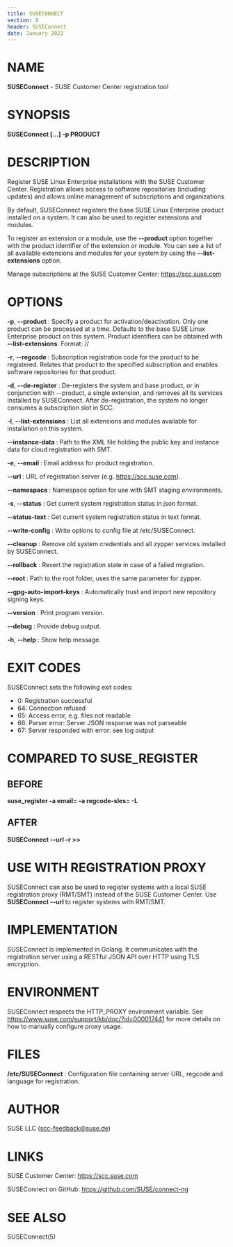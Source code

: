```yaml
---
title: SUSECONNECT
section: 8
header: SUSEConnect
date: January 2022
---
```

# NAME
**SUSEConnect** - SUSE Customer Center registration tool

# SYNOPSIS

**SUSEConnect [<optional>...] -p PRODUCT**

# DESCRIPTION

Register SUSE Linux Enterprise installations with the SUSE Customer Center.
Registration allows access to software repositories (including updates)
and allows online management of subscriptions and organizations.

By default, SUSEConnect registers the base SUSE Linux Enterprise product
installed on a system. It can also be used to register extensions and modules.

To register an extension or a module, use the **--product <PRODUCT-IDENTIFIER>**
option together with the product identifier of the extension or module.
You can see a list of all available extensions and modules for your system by
using the **--list-extensions** option.

Manage subscriptions at the SUSE Customer Center: https://scc.suse.com

# OPTIONS

  **-p**, **--product <PRODUCT>**
  : Specify a product for activation/deactivation. Only one product can be
    processed at a time. Defaults to the base SUSE Linux Enterprise product on
    this system. Product identifiers can be obtained with **--list-extensions**.
    Format: <name>/<version>/<architecture>

  **-r**, **--regcode <REGCODE>**
  : Subscription registration code for the product to be registered.
    Relates that product to the specified subscription and enables software
    repositories for that product.

  **-d**, **--de-register**
  : De-registers the system and base product, or in conjunction with
    --product, a single extension, and removes all its services installed by
    SUSEConnect. After de-registration, the system no longer consumes a
    subscription slot in SCC.

  **-l**, **--list-extensions**
  : List all extensions and modules available for installation on this system.

  **--instance-data <path to file>**
  : Path to the XML file holding the public key and instance data
    for cloud registration with SMT.

  **-e**, **--email <email>**
  : Email address for product registration.

  **--url <URL>**
  : URL of registration server (e.g. https://scc.suse.com).

  **--namespace <NAMESPACE>**
  : Namespace option for use with SMT staging environments.

  **-s**, **--status**
  : Get current system registration status in json format.

  **--status-text**
  : Get current system registration status in text format.

  **--write-config**
  : Write options to config file at /etc/SUSEConnect.

  **--cleanup**
  : Remove old system credentials and all zypper services installed by
    SUSEConnect.

  **--rollback**
  : Revert the registration state in case of a failed migration.

  **--root <PATH>**
  : Path to the root folder, uses the same parameter for zypper.

  **--gpg-auto-import-keys**
  : Automatically trust and import new repository signing keys.

  **--version**
  : Print program version.

  **--debug**
  : Provide debug output.

  **-h**, **--help**
  : Show help message.

# EXIT CODES

  SUSEConnect sets the following exit codes:

  * 0:  Registration successful
  * 64: Connection refused
  * 65: Access error, e.g. files not readable
  * 66: Parser error: Server JSON response was not parseable
  * 67: Server responded with error: see log output

# COMPARED TO SUSE_REGISTER
## BEFORE
  **suse_register -a email=<email> -a regcode-sles=<regcode> -L <logfile>**

## AFTER
  **SUSEConnect --url <registration-server-url> -r <regcode> >> <logfile>**

# USE WITH REGISTRATION PROXY

  SUSEConnect can also be used to register systems with a local SUSE
  registration proxy (RMT/SMT) instead of the SUSE Customer Center.
  Use **SUSEConnect --url <registration-proxy-server-url>** to register systems with RMT/SMT.

# IMPLEMENTATION

  SUSEConnect is implemented in Golang. It communicates with the registration
  server using a RESTful JSON API over HTTP using TLS encryption.

# ENVIRONMENT

  SUSEConnect respects the HTTP_PROXY environment variable.
  See https://www.suse.com/support/kb/doc/?id=000017441 for more details
  on how to manually configure proxy usage.

# FILES

  **/etc/SUSEConnect**
  : Configuration file containing server URL, regcode and language for
    registration.

# AUTHOR

SUSE LLC (<scc-feedback@suse.de>)

# LINKS

SUSE Customer Center: https://scc.suse.com

SUSEConnect on GitHub: https://github.com/SUSE/connect-ng

# SEE ALSO

SUSEConnect(5)
